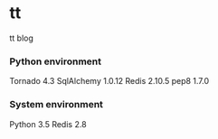 # tt

tt blog

### Python environment
Tornado 4.3
SqlAlchemy 1.0.12
Redis 2.10.5
pep8 1.7.0

### System environment
Python 3.5
Redis 2.8
